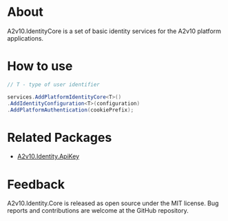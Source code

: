 ﻿# About
A2v10.IdentityCore is a set of basic identity services 
for the A2v10 platform applications.


# How to use

```csharp
// T - type of user identifier

services.AddPlatformIdentityCore<T>()
.AddIdentityConfiguration<T>(configuration)
.AddPlatformAuthentication(cookiePrefix);
```

# Related Packages

* [A2v10.Identity.ApiKey](https://www.nuget.org/packages/A2v10.Identity.ApiKey)


# Feedback

A2v10.Identity.Core is released as open source under the MIT license. 
Bug reports and contributions are welcome at the GitHub repository.